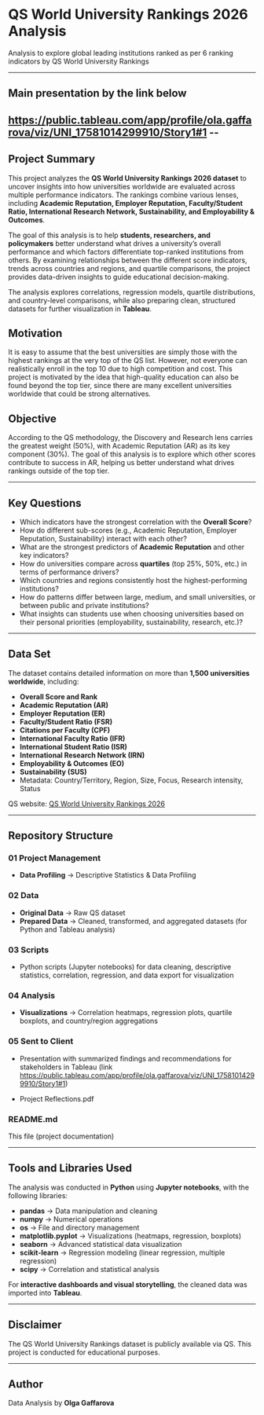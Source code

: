 # QS World University Rankings 2026 Analysis  
Analysis to explore global leading institutions ranked as per 6 ranking indicators by QS World University Rankings

---
## Main presentation by the link below
https://public.tableau.com/app/profile/ola.gaffarova/viz/UNI_17581014299910/Story1#1 --
---

## Project Summary  
This project analyzes the **QS World University Rankings 2026 dataset** to uncover insights into how universities worldwide are evaluated across multiple performance indicators. The rankings combine various lenses, including **Academic Reputation, Employer Reputation, Faculty/Student Ratio, International Research Network, Sustainability, and Employability & Outcomes**.  

The goal of this analysis is to help **students, researchers, and policymakers** better understand what drives a university’s overall performance and which factors differentiate top-ranked institutions from others. By examining relationships between the different score indicators, trends across countries and regions, and quartile comparisons, the project provides data-driven insights to guide educational decision-making.  

The analysis explores correlations, regression models, quartile distributions, and country-level comparisons, while also preparing clean, structured datasets for further visualization in **Tableau**.  

## Motivation
It is easy to assume that the best universities are simply those with the highest rankings at the very top of the QS list.
However, not everyone can realistically enroll in the top 10 due to high competition and cost. This project is motivated by the idea that high-quality education can also be found beyond the top tier, since there are many excellent universities worldwide that could be strong alternatives.

## Objective
According to the QS methodology, the Discovery and Research lens carries the greatest weight (50%), with Academic Reputation (AR) as its key component (30%).
The goal of this analysis is to explore which other scores contribute to success in AR, helping us better understand what drives rankings outside of the top tier.

---

## Key Questions  
- Which indicators have the strongest correlation with the **Overall Score**?  
- How do different sub-scores (e.g., Academic Reputation, Employer Reputation, Sustainability) interact with each other?  
- What are the strongest predictors of **Academic Reputation** and other key indicators?  
- How do universities compare across **quartiles** (top 25%, 50%, etc.) in terms of performance drivers?  
- Which countries and regions consistently host the highest-performing institutions?  
- How do patterns differ between large, medium, and small universities, or between public and private institutions?  
- What insights can students use when choosing universities based on their personal priorities (employability, sustainability, research, etc.)?  

---

## Data Set  
The dataset contains detailed information on more than **1,500 universities worldwide**, including:  
- **Overall Score and Rank**  
- **Academic Reputation (AR)**  
- **Employer Reputation (ER)**  
- **Faculty/Student Ratio (FSR)**  
- **Citations per Faculty (CPF)**  
- **International Faculty Ratio (IFR)**  
- **International Student Ratio (ISR)**  
- **International Research Network (IRN)**  
- **Employability & Outcomes (EO)**  
- **Sustainability (SUS)**  
- Metadata: Country/Territory, Region, Size, Focus, Research intensity, Status  

QS website: [QS World University Rankings 2026](https://www.topuniversities.com/world-university-rankings)  

---

## Repository Structure  

### 01 Project Management  
- **Data Profiling** → Descriptive Statistics & Data Profiling   

### 02 Data  
- **Original Data** → Raw QS dataset  
- **Prepared Data** → Cleaned, transformed, and aggregated datasets (for Python and Tableau analysis)  

### 03 Scripts  
- Python scripts (Jupyter notebooks) for data cleaning, descriptive statistics, correlation, regression, and data export for visualization  

### 04 Analysis  
- **Visualizations** → Correlation heatmaps, regression plots, quartile boxplots, and country/region aggregations 

### 05 Sent to Client  
- Presentation with summarized findings and recommendations for stakeholders in Tableau (link https://public.tableau.com/app/profile/ola.gaffarova/viz/UNI_17581014299910/Story1#1)
  
- Project Reflections.pdf

### README.md  
This file (project documentation)  

---

## Tools and Libraries Used  
The analysis was conducted in **Python** using **Jupyter notebooks**, with the following libraries:  

- **pandas** → Data manipulation and cleaning  
- **numpy** → Numerical operations  
- **os** → File and directory management  
- **matplotlib.pyplot** → Visualizations (heatmaps, regression, boxplots)  
- **seaborn** → Advanced statistical data visualization  
- **scikit-learn** → Regression modeling (linear regression, multiple regression)  
- **scipy** → Correlation and statistical analysis  

For **interactive dashboards and visual storytelling**, the cleaned data was imported into **Tableau**.  

---

## Disclaimer  
The QS World University Rankings dataset is publicly available via QS. This project is conducted for educational purposes.  

---

## Author  
Data Analysis by **Olga Gaffarova**  
